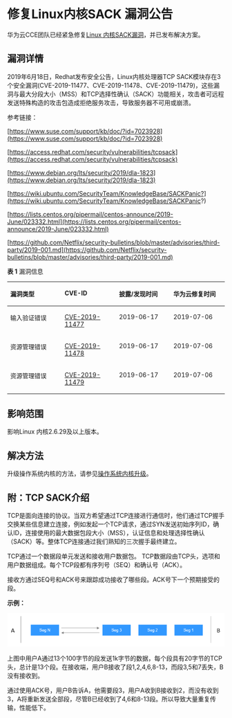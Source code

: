 # 修复Linux内核SACK 漏洞公告<a name="cce_01_0192"></a>

华为云CCE团队已经紧急修复[Linux 内核SACK漏洞](https://www.huaweicloud.com/notice/2018/20190619122553544.html)，并已发布解决方案。

## 漏洞详情<a name="section16102913144819"></a>

2019年6月18日，Redhat发布安全公告，Linux内核处理器TCP SACK模块存在3个安全漏洞\(CVE-2019-11477、CVE-2019-11478、CVE-2019-11479\)，这些漏洞与最大分段大小（MSS）和TCP选择性确认（SACK）功能相关，攻击者可远程发送特殊构造的攻击包造成拒绝服务攻击，导致服务器不可用或崩溃。

参考链接：

[https://www.suse.com/support/kb/doc/?id=7023928](https://www.suse.com/support/kb/doc/?id=7023928)

[https://access.redhat.com/security/vulnerabilities/tcpsack](https://access.redhat.com/security/vulnerabilities/tcpsack)

[https://www.debian.org/lts/security/2019/dla-1823](https://www.debian.org/lts/security/2019/dla-1823)

[https://wiki.ubuntu.com/SecurityTeam/KnowledgeBase/SACKPanic?](https://wiki.ubuntu.com/SecurityTeam/KnowledgeBase/SACKPanic?)

[https://lists.centos.org/pipermail/centos-announce/2019-June/023332.html](https://lists.centos.org/pipermail/centos-announce/2019-June/023332.html)

[https://github.com/Netflix/security-bulletins/blob/master/advisories/third-party/2019-001.md](https://github.com/Netflix/security-bulletins/blob/master/advisories/third-party/2019-001.md)

**表 1**  漏洞信息

<a name="table1565618845915"></a>
<table><thead align="left"><tr id="row065718811595"><th class="cellrowborder" valign="top" width="25%" id="mcps1.2.5.1.1"><p id="p265798165915"><a name="p265798165915"></a><a name="p265798165915"></a>漏洞类型</p>
</th>
<th class="cellrowborder" valign="top" width="25%" id="mcps1.2.5.1.2"><p id="p465798195911"><a name="p465798195911"></a><a name="p465798195911"></a>CVE-ID</p>
</th>
<th class="cellrowborder" valign="top" width="25%" id="mcps1.2.5.1.3"><p id="p365720810595"><a name="p365720810595"></a><a name="p365720810595"></a>披露/发现时间</p>
</th>
<th class="cellrowborder" valign="top" width="25%" id="mcps1.2.5.1.4"><p id="p1365711835912"><a name="p1365711835912"></a><a name="p1365711835912"></a>华为云修复时间</p>
</th>
</tr>
</thead>
<tbody><tr id="row1120510564498"><td class="cellrowborder" valign="top" width="25%" headers="mcps1.2.5.1.1 "><p id="p177230203311"><a name="p177230203311"></a><a name="p177230203311"></a>输入验证错误</p>
</td>
<td class="cellrowborder" valign="top" width="25%" headers="mcps1.2.5.1.2 "><p id="p1665713818593"><a name="p1665713818593"></a><a name="p1665713818593"></a><a href="https://cve.mitre.org/cgi-bin/cvename.cgi?name=CVE-2019-11477" target="_blank" rel="noopener noreferrer">CVE-2019-11477</a></p>
</td>
<td class="cellrowborder" valign="top" width="25%" headers="mcps1.2.5.1.3 "><p id="p7206656134917"><a name="p7206656134917"></a><a name="p7206656134917"></a>2019-06-17</p>
</td>
<td class="cellrowborder" valign="top" width="25%" headers="mcps1.2.5.1.4 "><p id="p12151132413411"><a name="p12151132413411"></a><a name="p12151132413411"></a>2019-07-06</p>
</td>
</tr>
<tr id="row1056225316496"><td class="cellrowborder" valign="top" width="25%" headers="mcps1.2.5.1.1 "><p id="p85631153164916"><a name="p85631153164916"></a><a name="p85631153164916"></a>资源管理错误</p>
</td>
<td class="cellrowborder" valign="top" width="25%" headers="mcps1.2.5.1.2 "><p id="p756320532491"><a name="p756320532491"></a><a name="p756320532491"></a><a href="https://cve.mitre.org/cgi-bin/cvename.cgi?name=CVE-2019-11478" target="_blank" rel="noopener noreferrer">CVE-2019-11478</a></p>
</td>
<td class="cellrowborder" valign="top" width="25%" headers="mcps1.2.5.1.3 "><p id="p1256325344920"><a name="p1256325344920"></a><a name="p1256325344920"></a>2019-06-17</p>
</td>
<td class="cellrowborder" valign="top" width="25%" headers="mcps1.2.5.1.4 "><p id="p1114101117544"><a name="p1114101117544"></a><a name="p1114101117544"></a>2019-07-06</p>
</td>
</tr>
<tr id="row19657198185917"><td class="cellrowborder" valign="top" width="25%" headers="mcps1.2.5.1.1 "><p id="p185191344145311"><a name="p185191344145311"></a><a name="p185191344145311"></a>资源管理错误</p>
</td>
<td class="cellrowborder" valign="top" width="25%" headers="mcps1.2.5.1.2 "><p id="p12349310588"><a name="p12349310588"></a><a name="p12349310588"></a><a href="https://cve.mitre.org/cgi-bin/cvename.cgi?name=CVE-2019-11479" target="_blank" rel="noopener noreferrer">CVE-2019-11479</a></p>
</td>
<td class="cellrowborder" valign="top" width="25%" headers="mcps1.2.5.1.3 "><p id="p206589816592"><a name="p206589816592"></a><a name="p206589816592"></a>2019-06-17</p>
</td>
<td class="cellrowborder" valign="top" width="25%" headers="mcps1.2.5.1.4 "><p id="p05641981462"><a name="p05641981462"></a><a name="p05641981462"></a>2019-07-06</p>
</td>
</tr>
</tbody>
</table>

## 影响范围<a name="section194116513488"></a>

影响Linux 内核2.6.29及以上版本。

## 解决方法<a name="section1446470135915"></a>

升级操作系统内核的方法，请参见[操作系统内核升级](操作系统内核升级.md)。

## 附：TCP SACK介绍<a name="section11904733145410"></a>

TCP是面向连接的协议。当双方希望通过TCP连接进行通信时，他们通过TCP握手交换某些信息建立连接，例如发起一个TCP请求，通过SYN发送初始序列ID，确认ID，连接使用的最大数据包段大小（MSS），认证信息和处理选择性确认（SACK）等。整体TCP连接通过我们熟知的三次握手最终建立。

TCP通过一个数据段单元发送和接收用户数据包。 TCP数据段由TCP头，选项和用户数据组成。每个TCP段都有序列号（SEQ）和确认号（ACK）。

接收方通过SEQ号和ACK号来跟踪成功接收了哪些段。ACK号下一个预期接受的段。

**示例：**

![](figures/zh-cn_image_0178560474.png)

上图中用户A通过13个100字节的段发送1k字节的数据，每个段具有20字节的TCP头，总计是13个段。在接收端，用户B接收了段1,2,4,6,8-13，而段3,5和7丢失，B没有接收到。

通过使用ACK号，用户B告诉A，他需要段3，用户A收到B接收到2，而没有收到3，A将重新发送全部段，尽管B已经收到了4,6和8-13段。所以导致大量重复传输，性能低下。

